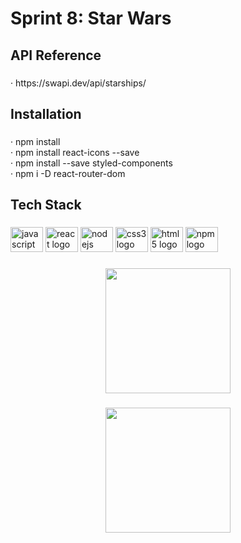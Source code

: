 <h1 align="left">Sprint 8: Star Wars</h1>

###

<h2 align="left">API Reference</h2>

###

<p align="left">· https://swapi.dev/api/starships/</p>

###

<h2 align="left">Installation</h2>

###

<p align="left">· npm install<br>· npm install react-icons --save<br>· npm install --save styled-components<br>· npm i -D react-router-dom</p>

###

<h2 align="left">Tech Stack</h2>

###

<div align="left">
  <img src="https://cdn.jsdelivr.net/gh/devicons/devicon/icons/javascript/javascript-original.svg" height="40" width="52" alt="javascript logo"  />
  <img src="https://cdn.jsdelivr.net/gh/devicons/devicon/icons/react/react-original.svg" height="40" width="52" alt="react logo"  />
  <img src="https://cdn.jsdelivr.net/gh/devicons/devicon/icons/nodejs/nodejs-original.svg" height="40" width="52" alt="nodejs logo"  />
  <img src="https://cdn.jsdelivr.net/gh/devicons/devicon/icons/css3/css3-original.svg" height="40" width="52" alt="css3 logo"  />
  <img src="https://cdn.jsdelivr.net/gh/devicons/devicon/icons/html5/html5-original.svg" height="40" width="52" alt="html5 logo"  />
  <img src="https://cdn.jsdelivr.net/gh/devicons/devicon/icons/npm/npm-original-wordmark.svg" height="40" width="52" alt="npm logo"  />
</div>

###

<div align="center">
  <img height="200" src="https://imgur.com/j5LFHin"  />
</div>

###

<div align="center">
  <img height="200" src="https://imgur.com/0fgeBtR"  />
</div>

###